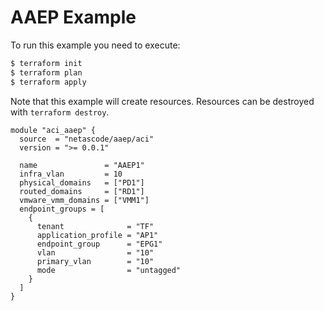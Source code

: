 <!-- BEGIN_TF_DOCS -->
# AAEP Example

To run this example you need to execute:

```bash
$ terraform init
$ terraform plan
$ terraform apply
```

Note that this example will create resources. Resources can be destroyed with `terraform destroy`.

```hcl
module "aci_aaep" {
  source  = "netascode/aaep/aci"
  version = ">= 0.0.1"

  name               = "AAEP1"
  infra_vlan         = 10
  physical_domains   = ["PD1"]
  routed_domains     = ["RD1"]
  vmware_vmm_domains = ["VMM1"]
  endpoint_groups = [
    {
      tenant              = "TF"
      application_profile = "AP1"
      endpoint_group      = "EPG1"
      vlan                = "10"
      primary_vlan        = "10"
      mode                = "untagged"
    }
  ]
}

```
<!-- END_TF_DOCS -->